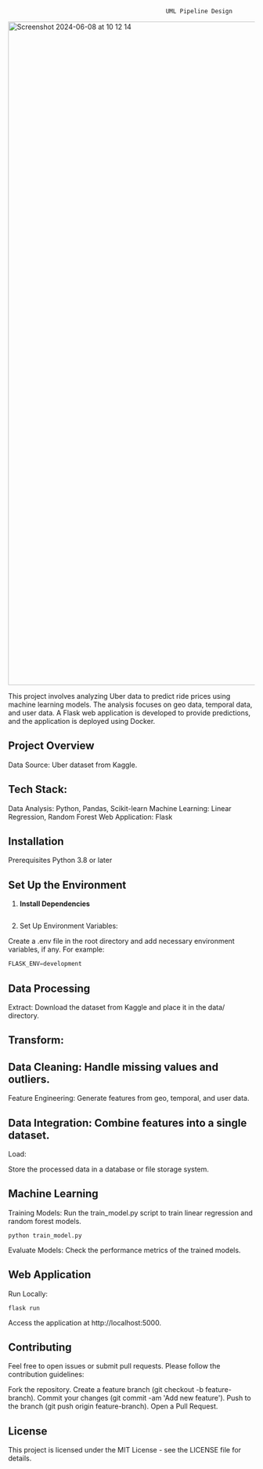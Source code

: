                                                  UML Pipeline Design
<img width="1352" alt="Screenshot 2024-06-08 at 10 12 14" src="https://github.com/Huiping27/uberperu/assets/161333572/a38ba7c9-e193-4953-8c6d-a1df7338a204">

This project involves analyzing Uber data to predict ride prices using machine learning models. The analysis focuses on geo data, temporal data, and user data. A Flask web application is developed to provide predictions, and the application is deployed using Docker.

## Project Overview
Data Source: Uber dataset from Kaggle.
## Tech Stack:
Data Analysis: Python, Pandas, Scikit-learn
Machine Learning: Linear Regression, Random Forest
Web Application: Flask

## Installation
Prerequisites
Python 3.8 or later

## Set Up the Environment
1. **Install Dependencies**

    ```pip install -r requirements.txt
    ```
2. Set Up Environment Variables:

Create a .env file in the root directory and add necessary environment variables, if any. For example:

```FLASK_APP=app.py
FLASK_ENV=development
```

## Data Processing

Extract: Download the dataset from Kaggle and place it in the data/ directory.

## Transform:

## Data Cleaning: Handle missing values and outliers.

Feature Engineering: Generate features from geo, temporal, and user data.

## Data Integration: Combine features into a single dataset.
Load:

Store the processed data in a database or file storage system.

## Machine Learning

Training Models: Run the train_model.py script to train linear regression and random forest models.

```
python train_model.py
```

Evaluate Models: Check the performance metrics of the trained models.

## Web Application

Run Locally:


```
flask run
```
Access the application at http://localhost:5000.

## Contributing

Feel free to open issues or submit pull requests. Please follow the contribution guidelines:

Fork the repository.
Create a feature branch (git checkout -b feature-branch).
Commit your changes (git commit -am 'Add new feature').
Push to the branch (git push origin feature-branch).
Open a Pull Request.

## License
This project is licensed under the MIT License - see the LICENSE file for details.
